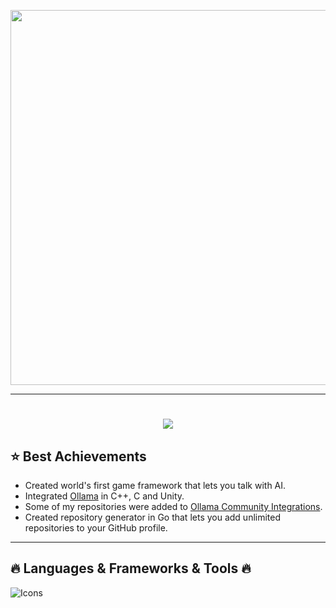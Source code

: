 <p align="center">
  <img src="media/WithoutCoding.gif" width="600"/>
</p>


---

<h1 align="center">
  <a href="https://git.io/typing-svg">
    <img src="https://readme-typing-svg.demolab.com?font=Fira+Code&pause=1000&center=true&width=435&lines=14+y.o.+developer+from+Russia;Middle+Unity%2FC%23+developer;And+just+a+cool+guy">
  </a>
</h1>


## ⭐️ Best Achievements

- Created world's first game framework that lets you talk with AI.
- Integrated [Ollama](https://ollama.com) in C++, C and Unity.
- Some of my repositories were added to [Ollama Community Integrations](https://github.com/ollama/ollama?tab=readme-ov-file#community-integrations). 
- Created repository generator in Go that lets you add unlimited repositories to your GitHub profile.

---

## 🔥 Languages & Frameworks & Tools 🔥
![Icons](https://skills.syvixor.com/api/icons?i=windows,git,unity,dnspy,visualstudio,visualstudiocode,github,ollama,blender,capcut,dotnet,blazor,slint,csharp,cpp,c,rust,golang,javascript,typescript,python,html,css)
